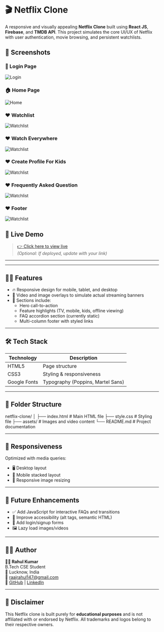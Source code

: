 
# 🎬 Netflix Clone

A responsive and visually appealing **Netflix Clone** built using **React JS**, **Firebase**, and **TMDB API**. This project simulates the core UI/UX of Netflix with user authentication, movie browsing, and persistent watchlists.

## 📸 Screenshots

### 🔐 Login Page
![Login](assets/screenshots/S1.png)

### 🏠 Home Page
![Home](assets/screenshots/S2.png)

### ❤️ Watchlist
![Watchlist](assets/screenshots/S3.png)

### ❤️ Watch Everywhere
![Watchlist](assets/screenshots/S4.png)

### ❤️ Create Profile For Kids
![Watchlist](assets/screenshots/S5.png)

### ❤️ Frequently Asked Question
![Watchlist](assets/screenshots/S6.png)

### ❤️ Footer
![Watchlist](assets/screenshots/S7.png)

## 🔗 Live Demo

> [👉 Click here to view live](https://rahul11f.github.io/Netflix-Clone)  
*(Optional: If deployed, update with your link)*

---
---
## 🧑‍💻 Features

- 🔥 Responsive design for mobile, tablet, and desktop
- 🎥 Video and image overlays to simulate actual streaming banners
- 📝 Sections include:
  - Hero call-to-action
  - Feature highlights (TV, mobile, kids, offline viewing)
  - FAQ accordion section (currently static)
  - Multi-column footer with styled links

---

## 🛠️ Tech Stack

| Technology   | Description               |
|--------------|---------------------------|
| HTML5        | Page structure            |
| CSS3         | Styling & responsiveness  |
| Google Fonts | Typography (Poppins, Martel Sans) |

---

## 📁 Folder Structure

netflix-clone/
│
├── index.html # Main HTML file
├── style.css # Styling file
├── assets/ # Images and video content
└── README.md # Project documentation


---

## 📱 Responsiveness

Optimized with media queries:
- 🖥 Desktop layout
- 📱 Mobile stacked layout
- 📐 Responsive image resizing

---

## 🚀 Future Enhancements

- ✅ Add JavaScript for interactive FAQs and transitions
- 🧠 Improve accessibility (alt tags, semantic HTML)
- 🛒 Add login/signup forms
- 🖼 Lazy load images/videos

---

## 🧑‍🎓 Author

**👨‍💻 Rahul Kumar**  
B.Tech CSE Student  
📍 Lucknow, India  
📧 raajrahul147@gmail.com  
🔗 [GitHub](https://github.com/rahul11f) | [LinkedIn](https://www.linkedin.com/in/rahul-kumar147)

---

## 📜 Disclaimer

This Netflix clone is built purely for **educational purposes** and is not affiliated with or endorsed by Netflix. All trademarks and logos belong to their respective owners.


